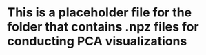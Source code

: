 # This is a placeholder file for the folder that contains .npz files for conducting PCA visualizations